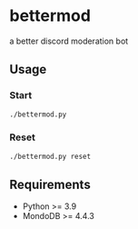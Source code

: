 # bettermod
a better discord moderation bot

## Usage
### Start
```bash
./bettermod.py
```
### Reset
```bash
./bettermod.py reset
```

## Requirements
- Python >= 3.9
- MondoDB >= 4.4.3
